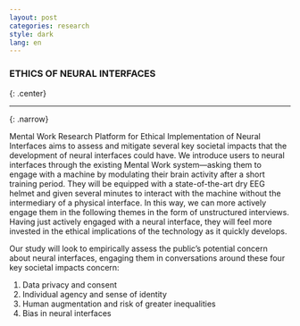 ```yaml
---
layout: post
categories: research
style: dark
lang: en
---
```


### ETHICS OF NEURAL INTERFACES
{: .center}
___
{: .narrow}

Mental Work Research Platform for Ethical Implementation of Neural Interfaces aims to assess and mitigate several key societal impacts that the development of neural interfaces could have. We introduce users to neural interfaces through the existing Mental Work system—asking them to engage with a machine by modulating their brain activity after a short training period. They will be equipped with a state-of-the-art dry EEG helmet and given several minutes to interact with the machine without the intermediary of a physical interface. In this way, we can more actively engage them in the following themes in the form of unstructured interviews. Having just actively engaged with a neural interface, they will feel more invested in the ethical implications of the technology as it quickly develops.

Our study will look to empirically assess the public’s potential concern about neural interfaces, engaging them in conversations around these four key societal impacts concern:

1. Data privacy and consent
2. Individual agency and sense of identity
3. Human augmentation and risk of greater inequalities
4. Bias in neural interfaces
